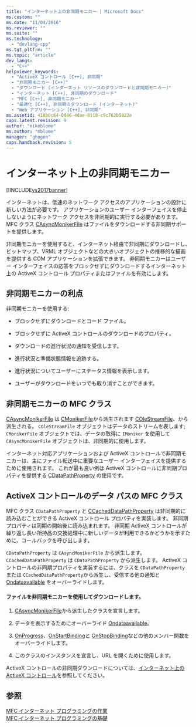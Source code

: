 ```yaml
---
title: "インターネット上の非同期モニカー | Microsoft Docs"
ms.custom: ""
ms.date: "11/04/2016"
ms.reviewer: ""
ms.suite: ""
ms.technology: 
  - "devlang-cpp"
ms.tgt_pltfrm: ""
ms.topic: "article"
dev_langs: 
  - "C++"
helpviewer_keywords: 
  - "ActiveX コントロール [C++], 非同期"
  - "非同期モニカー [C++]"
  - "ダウンロード (インターネット リソースのダウンロードと非同期モニカー)"
  - "インターネット [C++], 非同期のダウンロード"
  - "MFC [C++], 非同期モニカー"
  - "最適化 [C++], 非同期のダウンロード (インターネット)"
  - "Web アプリケーション [C++], 非同期"
ms.assetid: 418b0c64-0046-4dae-8118-c9c762b5822e
caps.latest.revision: 9
author: "mikeblome"
ms.author: "mblome"
manager: "ghogen"
caps.handback.revision: 5
---
```

# インターネット上の非同期モニカー
[!INCLUDE[vs2017banner](../assembler/inline/includes/vs2017banner.md)]

インターネットは、低速のネットワーク アクセスのアプリケーションの設計に新しい方法が必要です。  アプリケーションのユーザー インターフェイスを停止しないようにネットワーク アクセスを非同期的に実行する必要があります。  MFC クラス [CAsyncMonikerFile](../mfc/reference/casyncmonikerfile-class.md) はファイルをダウンロードする非同期サポートを提供します。  
  
 非同期モニカーを使用すると、インターネット経由で非同期にダウンロードし、ビットマップ、VRML オブジェクトなどの大きいオブジェクトの推移的な描画を提供する COM アプリケーションを拡張できます。  非同期モニカーはユーザー インターフェイスの応答をブロックせずにダウンロードするインターネット上の ActiveX コントロール プロパティまたはファイルを有効にします。  
  
## 非同期モニカーの利点  
 非同期モニカーを使用する:  
  
-   ブロックせずにダウンロードとコード ファイル。  
  
-   ブロックせずに ActiveX コントロールのダウンロードのプロパティ。  
  
-   ダウンロードの進行状況の通知を受信します。  
  
-   進行状況と準備状態情報を追跡する。  
  
-   進行状況についてユーザーにステータス情報を表示します。  
  
-   ユーザーがダウンロードをいつでも取り消すことができます。  
  
## 非同期モニカーの MFC クラス  
 [CAsyncMonikerFile](../mfc/reference/casyncmonikerfile-class.md) は [CMonikerFile](../Topic/CMonikerFile%20Class.md)から派生されます [COleStreamFile](../Topic/COleStreamFile%20Class.md)、から派生される。  `COleStreamFile` オブジェクトはデータのストリームを表します; `CMonikerFile` オブジェクトでは、データの取得に `IMoniker` を使用して `CAsyncMonikerFile` オブジェクトは、非同期的に使用します。  
  
 インターネット対応アプリケーションおよび ActiveX コントロールで非同期モニカーは、主にファイル転送中に重要なユーザー インターフェイスを提供するために使用されます。  これが最も良い例は ActiveX コントロールに非同期プロパティを提供する [CDataPathProperty](../mfc/reference/cdatapathproperty-class.md) の使用です。  
  
## ActiveX コントロールのデータ パスの MFC クラス  
 MFC クラス `CDataPathProperty` と [CCachedDataPathProperty](../mfc/reference/ccacheddatapathproperty-class.md) は非同期的に読み込むことができる ActiveX コントロール プロパティを実装します。  非同期プロパティは同期の開始後に読み込まれます。  非同期 ActiveX コントロールが繰り返し長い所持品の交換処理中に新しいデータが利用できるかどうかを示すために、コールバックを呼び出します。  
  
 `CDataPathProperty` は `CAsyncMonikerFile` から派生します。  `CCachedDataPathProperty` は `CDataPathProperty` から派生します。  ActiveX コントロールの非同期プロパティを実装するには、クラスを `CDataPathProperty` または `CCachedDataPathProperty`から派生し、受信する他の通知と [Ondataavailable](../Topic/CAsyncMonikerFile::OnDataAvailable.md) をオーバーライドします。  
  
#### ファイルを非同期モニカーを使用してダウンロードします。  
  
1.  [CAsyncMonikerFile](../mfc/reference/casyncmonikerfile-class.md)から派生したクラスを宣言します。  
  
2.  データを表示するためにオーバーライド [Ondataavailable](../Topic/CAsyncMonikerFile::OnDataAvailable.md)。  
  
3.  [OnProgress](../Topic/CAsyncMonikerFile::OnProgress.md)、[OnStartBinding](../Topic/CAsyncMonikerFile::OnStartBinding.md)と [OnStopBinding](../Topic/CAsyncMonikerFile::OnStopBinding.md)などの他のメンバー関数をオーバーライドします。  
  
4.  このクラスのインスタンスを宣言し、URL を開くために使用します。  
  
 ActiveX コントロールの非同期ダウンロードについては、[インターネット上の ActiveX コントロール](../mfc/activex-controls-on-the-internet.md)を参照してください。  
  
## 参照  
 [MFC インターネット プログラミングの作業](../mfc/mfc-internet-programming-tasks.md)   
 [MFC インターネット プログラミングの基礎](../mfc/mfc-internet-programming-basics.md)